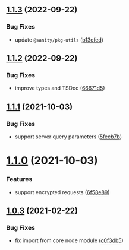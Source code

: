 ## [1.1.3](https://github.com/transclusion/request/compare/v1.1.2...v1.1.3) (2022-09-22)


### Bug Fixes

* update `@sanity/pkg-utils` ([b13cfed](https://github.com/transclusion/request/commit/b13cfed8148cc5c18d30abe0ce70957ed9dbe4b9))

## [1.1.2](https://github.com/transclusion/request/compare/v1.1.1...v1.1.2) (2022-09-22)


### Bug Fixes

* improve types and TSDoc ([66671d5](https://github.com/transclusion/request/commit/66671d5a26d86a452102bc42851da98ba53fb30e))

## [1.1.1](https://github.com/transclusion/request/compare/v1.1.0...v1.1.1) (2021-10-03)


### Bug Fixes

* support server query parameters ([5fecb7b](https://github.com/transclusion/request/commit/5fecb7bf728b073fa41b029448de8dfc2cb36142))

# [1.1.0](https://github.com/transclusion/request/compare/v1.0.3...v1.1.0) (2021-10-03)


### Features

* support encrypted requests ([6f58e89](https://github.com/transclusion/request/commit/6f58e89ff208965d1231907e33dc4a8536ba31f2))

## [1.0.3](https://github.com/transclusion/request/compare/v1.0.2...v1.0.3) (2021-02-22)


### Bug Fixes

* fix import from core node module ([c0f3db5](https://github.com/transclusion/request/commit/c0f3db50540ffd4688e4cd45fa0f3a4995ac2271))
